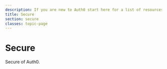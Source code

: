 ```yaml
---
description: If you are new to Auth0 start here for a list of resources that can get you started
title: Secure
section: secure
classes: topic-page
---
```


<div class="topic-page-header">
  <div data-name="example" class="topic-page-badge"></div>
  <h1>Secure</h1>
  <p>
    Secure of Auth0.
  </p>
</div>
